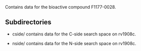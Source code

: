 Contains data for the bioactive compound F1177-0028.

## Subdirectories

- cside/ contains data for the C-side search space on rv1908c.

- nside/ contains data for the N-side search space on rv1908c.

